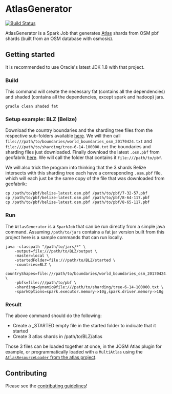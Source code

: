 # AtlasGenerator

[![Build Status](https://travis-ci.org/osmlab/atlas-generator.svg?branch=master)](https://travis-ci.org/osmlab/atlas-generator)

AtlasGenerator is a Spark Job that generates [Atlas](https://github.com/osmlab/atlas) shards from OSM pbf shards (built from an OSM database with osmosis).

## Getting started

It is recommended to use Oracle's latest JDK 1.8 with that project.

### Build

This command will create the necessary fat (contains all the dependencies) and shaded (contains all the dependencies, except spark and hadoop) jars.

```
gradle clean shaded fat
```

### Setup example: BLZ (Belize)

Download the country boundaries and the sharding tree files from the respective sub-folders available [here](https://apple.box.com/s/3k3wcc0lq1fhqgozxr4mdi0llf95byo3). We will then call `file:///path/to/boundaries/world_boundaries_osm_20170424.txt` and `file:///path/to/sharding/tree-6-14-100000.txt` the boundaries and sharding files just downloaded. Finally download the latest `.osm.pbf` from geofabrik [here](http://download.geofabrik.de/central-america/belize-latest.osm.pbf). We will call the folder that contains it `file:///path/to/pbf`.

We will also trick the program into thinking that the 3 shards Belize intersects with this sharding tree each have a corresponding `.osm.pbf` file, which will each just be the same copy of the file that was downloaded from geofabrik:

```
cp /path/to/pbf/belize-latest.osm.pbf /path/to/pbf/7-32-57.pbf
cp /path/to/pbf/belize-latest.osm.pbf /path/to/pbf/8-64-117.pbf
cp /path/to/pbf/belize-latest.osm.pbf /path/to/pbf/8-65-117.pbf
```

### Run

The `AtlasGenerator` is a `SparkJob` that can be run directly from a simple java command. Assuming `/path/to/jars` contains a fat jar version built from this project here is a sample commands that can run locally.

```
java -classpath "/path/to/jars/*" \
    -output=file:///path/to/BLZ/output \
    -master=local \
    -startedFolder=file:///path/to/BLZ/started \
    -countries=BLZ \
    -countryShapes=file:///path/to/boundaries/world_boundaries_osm_20170424.txt \
    -pbfs=file:///path/to/pbf \
    -sharding=dynamic@file:///path/to/sharding/tree-6-14-100000.txt \
    -sparkOptions=spark.executor.memory->10g,spark.driver.memory->10g
```

### Result

The above command should do the following:

* Create a _STARTED empty file in the started folder to indicate that it started
* Create 3 atlas shards in /path/to/BLZ/atlas

Those 3 files can be loaded together at once, in the JOSM Atlas plugin for example, or programmatically loaded with a `MultiAtlas` using the [`AtlasResourceLoader` from the atlas project](https://github.com/osmlab/atlas#using-atlas).

## Contributing

Please see the [contributing guidelines](https://github.com/osmlab/atlas/blob/dev/CONTRIBUTING.md)!
